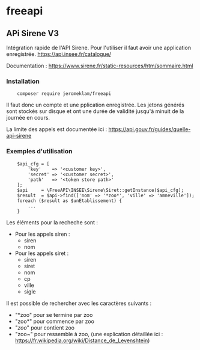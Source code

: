 # freeapi

## APi Sirene V3

Intégration rapide de l'API Sirene. Pour l'utiliser il faut avoir une application enregistrée.
https://api.insee.fr/catalogue/

Documentation : https://www.sirene.fr/static-resources/htm/sommaire.html

### Installation

```
    composer require jeromeklam/freeapi
```

Il faut donc un compte et une pplication enregistrée.
Les jetons générés sont stockés sur disque et ont une durée de validité jusqu'à minuit de la journée en cours.

La limite des appels est documentée ici : https://api.gouv.fr/guides/quelle-api-sirene

### Exemples d'utilisation

```
    $api_cfg = [
        'key'    => '<customer key>',
        'secret' => '<customer secret>',
        'path'   => '<token store path>' 
    ];
    $api     = \FreeAPI\INSEE\Sirene\Siret::getInstance($api_cfg);
    $result  = $api->find(['nom' => '*zoo*', 'ville' => 'amneville']);
    foreach ($result as $unEtablissement) {
        ...
    }
```

Les éléments pour la recheche sont :

* Pour les appels siren :
  * siren
  * nom
* Pour les appels siret :
  * siren
  * siret
  * nom
  * cp
  * ville
  * sigle

Il est possible de rechercher avec les caractères suivants :

* "*zoo" pour se termine par zoo
* "zoo*" pour commence par zoo
* "*zoo*" pour contient zoo
* "zoo~" pour ressemble à zoo, (une explication détaillée ici : https://fr.wikipedia.org/wiki/Distance_de_Levenshtein)
